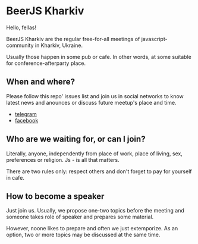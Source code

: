 # BeerJS Kharkiv

Hello, fellas!

BeerJS Kharkiv are the regular free-for-all meetings of javascript-community in Kharkiv, Ukraine.

Usually those happen in some pub or cafe. In other words, at some suitable for conference-afterparty place.

## When and where?

Please follow this repo' issues list and join us in social networks to know latest news and anounces or discuss future meetup's place and time.

* [telegram](https://telegram.me/beerjskharkiv)
* [facebook](https://fb.com/beerjskharkiv/)

## Who are we waiting for, or can I join?

Literally, anyone, independently from place of work, place of living, sex, preferences or religion. Js - is all that matters.

There are two rules only: respect others and don't forget to pay for yourself in cafe.

## How to become a speaker

Just join us. Usually, we propose one-two topics before the meeting and someone takes role of speaker and prepares some material.

However, noone likes to prepare and often we just extemporize. As an option, two or more topics may be discussed at the same time.
